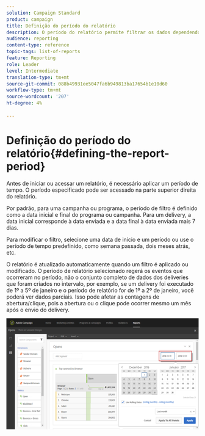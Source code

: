 ```yaml
---
solution: Campaign Standard
product: campaign
title: Definição do período do relatório
description: O período do relatório permite filtrar os dados dependendo das datas escolhidas.
audience: reporting
content-type: reference
topic-tags: list-of-reports
feature: Reporting
role: Leader
level: Intermediate
translation-type: tm+mt
source-git-commit: 088b49931ee5047fa6b949813ba17654b1e10d60
workflow-type: tm+mt
source-wordcount: '207'
ht-degree: 4%

---
```



# Definição do período do relatório{#defining-the-report-period}

Antes de iniciar ou acessar um relatório, é necessário aplicar um período de tempo. O período especificado pode ser acessado na parte superior direita do relatório.

Por padrão, para uma campanha ou programa, o período de filtro é definido como a data inicial e final do programa ou campanha. Para um delivery, a data inicial corresponde à data enviada e a data final à data enviada mais 7 dias.

Para modificar o filtro, selecione uma data de início e um período ou use o período de tempo predefinido, como semana passada, dois meses atrás, etc.

O relatório é atualizado automaticamente quando um filtro é aplicado ou modificado. O período de relatório selecionado regerá os eventos que ocorreram no período, não o conjunto completo de dados dos deliveries que foram criados no intervalo, por exemplo, se um delivery foi executado de 1º a 5º de janeiro e o período de relatório for de 1º a 2º de janeiro, você poderá ver dados parciais. Isso pode afetar as contagens de abertura/clique, pois a abertura ou o clique pode ocorrer mesmo um mês após o envio do delivery.

![](assets/campaign_reports_5.png)

